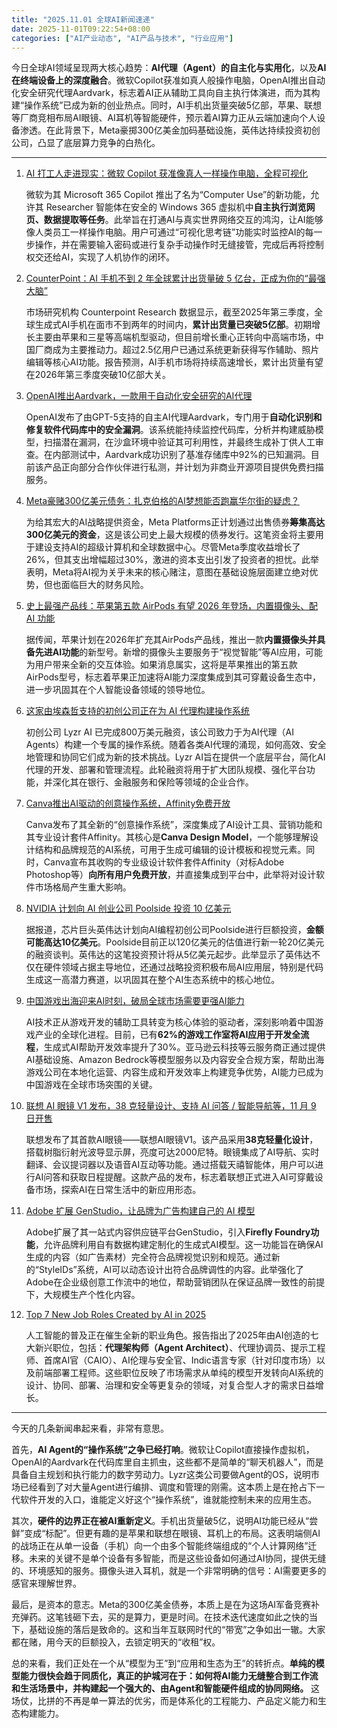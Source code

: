 ```yaml
---
title: "2025.11.01 全球AI新闻速递"
date: 2025-11-01T09:22:54+08:00
categories: ["AI产业动态", "AI产品与技术", "行业应用"]
---
```


今日全球AI领域呈现两大核心趋势：**AI代理（Agent）的自主化与实用化**，以及**AI在终端设备上的深度融合**。微软Copilot获准如真人般操作电脑，OpenAI推出自动化安全研究代理Aardvark，标志着AI正从辅助工具向自主执行体演进，而为其构建“操作系统”已成为新的创业热点。同时，AI手机出货量突破5亿部，苹果、联想等厂商竞相布局AI眼镜、AI耳机等智能硬件，预示着AI算力正从云端加速向个人设备渗透。在此背景下，Meta豪掷300亿美金加码基础设施，英伟达持续投资初创公司，凸显了底层算力竞争的白热化。

---

1.  [AI 打工人走进现实：微软 Copilot 获准像真人一样操作电脑，全程可视化](https://www.ithome.com/0/894/029.htm)

    微软为其 Microsoft 365 Copilot 推出了名为“Computer Use”的新功能，允许其 Researcher 智能体在安全的 Windows 365 虚拟机中**自主执行浏览网页、数据提取等任务**。此举旨在打通AI与真实世界网络交互的鸿沟，让AI能够像人类员工一样操作电脑。用户可通过“可视化思考链”功能实时监控AI的每一步操作，并在需要输入密码或进行复杂手动操作时无缝接管，完成后再将控制权交还给AI，实现了人机协作的闭环。

2.  [CounterPoint：AI 手机不到 2 年全球累计出货量破 5 亿台，正成为你的“最强大脑”](https://www.ithome.com/0/894/018.htm)

    市场研究机构 Counterpoint Research 数据显示，截至2025年第三季度，全球生成式AI手机在面市不到两年的时间内，**累计出货量已突破5亿部**。初期增长主要由苹果和三星等高端机型驱动，但目前增长重心正转向中高端市场，中国厂商成为主要推动力。超过2.5亿用户已通过系统更新获得写作辅助、照片编辑等核心AI功能。报告预测，AI手机市场将持续高速增长，累计出货量有望在2026年第三季度突破10亿部大关。

3.  [OpenAI推出Aardvark，一款用于自动化安全研究的AI代理](https://analyticsindiamag.com/ai-news-updates/openai-launches-aardvark-an-ai-agent-for-automated-security-research/)

    OpenAI发布了由GPT-5支持的自主AI代理Aardvark，专门用于**自动化识别和修复软件代码库中的安全漏洞**。该系统能持续监控代码库，分析并构建威胁模型，扫描潜在漏洞，在沙盒环境中验证其可利用性，并最终生成补丁供人工审查。在内部测试中，Aardvark成功识别了基准存储库中92%的已知漏洞。目前该产品正向部分合作伙伴进行私测，并计划为非商业开源项目提供免费扫描服务。

4.  [Meta豪赌300亿美元债务：扎克伯格的AI梦想能否跑赢华尔街的疑虑？](https://ai2people.com/metas-30-billion-debt-gamble-can-zuckerbergs-ai-dream-outrun-wall-streets-doubts/)

    为给其宏大的AI战略提供资金，Meta Platforms正计划通过出售债券**筹集高达300亿美元的资金**，这是该公司史上最大规模的债券发行。这笔资金将主要用于建设支持AI的超级计算机和全球数据中心。尽管Meta季度收益增长了26%，但其支出增幅超过30%，激进的资本支出引发了投资者的担忧。此举表明，Meta将AI视为关乎未来的核心赌注，意图在基础设施层面建立绝对优势，但也面临巨大的财务风险。

5.  [史上最强产品线：苹果第五款 AirPods 有望 2026 年登场，内置摄像头、配 AI 功能](https://www.ithome.com/0/894/015.htm)

    据传闻，苹果计划在2026年扩充其AirPods产品线，推出一款**内置摄像头并具备先进AI功能**的新型号。新增的摄像头主要服务于“视觉智能”等AI应用，可能为用户带来全新的交互体验。如果消息属实，这将是苹果推出的第五款AirPods型号，标志着苹果正加速将AI能力深度集成到其可穿戴设备生态中，进一步巩固其在个人智能设备领域的领导地位。

6.  [这家由埃森哲支持的初创公司正在为 AI 代理构建操作系统](https://analyticsindiamag.com/ai-startups/this-accenture-backed-startup-is-building-an-operating-system-for-ai-agents/)

    初创公司 Lyzr AI 已完成800万美元融资，该公司致力于为AI代理（AI Agents）构建一个专属的操作系统。随着各类AI代理的涌现，如何高效、安全地管理和协同它们成为新的技术挑战。Lyzr AI旨在提供一个底层平台，简化AI代理的开发、部署和管理流程。此轮融资将用于扩大团队规模、强化平台功能，并深化其在银行、金融服务和保险等领域的企业合作。

7.  [Canva推出AI驱动的创意操作系统，Affinity免费开放](https://analyticsindiamag.com/ai-news-updates/canva-rolls-out-ai-powered-creative-os-makes-affinity-free-for-all/)

    Canva发布了其全新的“创意操作系统”，深度集成了AI设计工具、营销功能和其专业设计套件Affinity。其核心是**Canva Design Model**，一个能够理解设计结构和品牌规范的AI系统，可用于生成可编辑的设计模板和视觉元素。同时，Canva宣布其收购的专业级设计软件套件Affinity（对标Adobe Photoshop等）**向所有用户免费开放**，并直接集成到平台中，此举将对设计软件市场格局产生重大影响。

8.  [NVIDIA 计划向 AI 创业公司 Poolside 投资 10 亿美元](https://analyticsindiamag.com/ai-news-updates/nvidia-plans-to-invest-up-to-1-billion-in-ai-startup-poolside-report/)

    据报道，芯片巨头英伟达计划向AI编程初创公司Poolside进行巨额投资，**金额可能高达10亿美元**。Poolside目前正以120亿美元的估值进行新一轮20亿美元的融资谈判。英伟达的这笔投资预计将从5亿美元起步。此举显示了英伟达不仅在硬件领域占据主导地位，还通过战略投资积极布局AI应用层，特别是代码生成这一高潜力赛道，以巩固其在整个AI生态系统中的核心地位。

9.  [中国游戏出海迎来AI时刻，破局全球市场需要更强AI能力](https://36kr.com/p/3532752130268037?f=rss)

    AI技术正从游戏开发的辅助工具转变为核心体验的驱动者，深刻影响着中国游戏产业的全球化进程。目前，已有**62%的游戏工作室将AI应用于开发全流程**，生成式AI帮助开发效率提升了30%。亚马逊云科技等云服务商正通过提供AI基础设施、Amazon Bedrock等模型服务以及内容安全合规方案，帮助出海游戏公司在本地化运营、内容生成和开发效率上构建竞争优势，AI能力已成为中国游戏在全球市场突围的关键。

10. [联想 AI 眼镜 V1 发布，38 克轻量设计、支持 AI 问答 / 智能导航等，11 月 9 日开售](https://www.ithome.com/0/893/986.htm)

    联想发布了其首款AI眼镜——联想AI眼镜V1。该产品采用**38克轻量化设计**，搭载树脂衍射光波导显示屏，亮度可达2000尼特。眼镜集成了AI导航、实时翻译、会议提词器以及语音AI互动等功能。通过搭载天禧智能体，用户可以进行AI问答和获取日程提醒。这款产品的发布，标志着联想正式进入AI可穿戴设备市场，探索AI在日常生活中的新应用形态。

11. [Adobe 扩展 GenStudio，让品牌为广告构建自己的 AI 模型](https://analyticsindiamag.com/ai-news-updates/adobe-expands-genstudio-to-let-brands-build-their-own-ai-models-for-ads/)

    Adobe扩展了其一站式内容供应链平台GenStudio，引入**Firefly Foundry功能**，允许品牌利用自有数据构建定制化的生成式AI模型。这一功能旨在确保AI生成的内容（如广告素材）完全符合品牌视觉识别和规范。通过新的“StyleIDs”系统，AI可以动态设计出符合品牌调性的内容。此举强化了Adobe在企业级创意工作流中的地位，帮助营销团队在保证品牌一致性的前提下，大规模生产个性化内容。

12. [Top 7 New Job Roles Created by AI in 2025](https://analyticsindiamag.com/ai-trends/top-7-new-job-roles-created-by-ai-in-2025/)

    人工智能的普及正在催生全新的职业角色。报告指出了2025年由AI创造的七大新兴职位，包括：**代理架构师（Agent Architect）**、代理协调员、提示工程师、首席AI官（CAIO）、AI伦理与安全官、Indic语言专家（针对印度市场）以及前端部署工程师。这些职位反映了市场需求从单纯的模型开发转向AI系统的设计、协同、部署、治理和安全等更复杂的领域，对复合型人才的需求日益增长。

---

今天的几条新闻串起来看，非常有意思。

首先，**AI Agent的“操作系统”之争已经打响**。微软让Copilot直接操作虚拟机，OpenAI的Aardvark在代码库里自主抓虫，这些都不是简单的“聊天机器人”，而是具备自主规划和执行能力的数字劳动力。Lyzr这类公司要做Agent的OS，说明市场已经看到了对大量Agent进行编排、调度和管理的刚需。这本质上是在抢占下一代软件开发的入口，谁能定义好这个“操作系统”，谁就能控制未来的应用生态。

其次，**硬件的边界正在被AI重新定义**。手机出货量破5亿，说明AI功能已经从“尝鲜”变成“标配”。但更有趣的是苹果和联想在眼镜、耳机上的布局。这表明端侧AI的战场正在从单一设备（手机）向一个由多个智能终端组成的“个人计算网络”迁移。未来的关键不是单个设备有多智能，而是这些设备如何通过AI协同，提供无缝的、环境感知的服务。摄像头进入耳机，就是一个非常明确的信号：AI需要更多的感官来理解世界。

最后，是资本的意志。Meta的300亿美金债券，本质上是在为这场AI军备竞赛补充弹药。这笔钱砸下去，买的是算力，更是时间。在技术迭代速度如此之快的当下，基础设施的落后是致命的。这和当年互联网时代的“带宽”之争如出一辙。大家都在赌，用今天的巨额投入，去锁定明天的“收租”权。

总的来看，我们正处在一个从“模型为王”到“应用和生态为王”的转折点。**单纯的模型能力很快会趋于同质化，真正的护城河在于：如何将AI能力无缝整合到工作流和生活场景中，并构建起一个强大的、由Agent和智能硬件组成的协同网络。** 这场仗，比拼的不再是单一算法的优劣，而是体系化的工程能力、产品定义能力和生态构建能力。